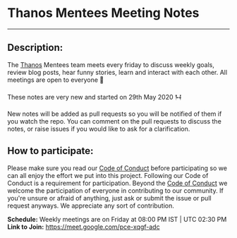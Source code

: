 # Thanos Mentees Meeting Notes
------------------------------

## Description:

The [Thanos](https://github.com/thanos-io/thanos/) Mentees team meets every friday to discuss weekly goals, review blog posts, hear funny stories, learn and interact with each other. All meetings are open to everyone 🤗

These notes are very new and started on 29th May 2020 𒀂

New notes will be added as pull requests so you will be notified of them if you watch the repo.
You can comment on the pull requests to discuss the notes, or raise issues if you would like to ask for a clarification.


## How to participate:

Please make sure you read our [Code of Conduct](CODE_OF_CONDUCT.md) before participating so we can all enjoy the effort we put into this project. Following our Code of Conduct is a requirement for participation. Beyond the [Code of Conduct](CODE_OF_CONDUCT.md) we welcome the participation of everyone in contributing to our community. If you're unsure or afraid of anything, just ask or submit the issue or pull request anyways. We appreciate any sort of contribution.

**Schedule:** Weekly meetings are on Friday at 08:00 PM IST | UTC 02:30 PM <br>
**Link to Join:** https://meet.google.com/pce-xqgf-adc <br>

